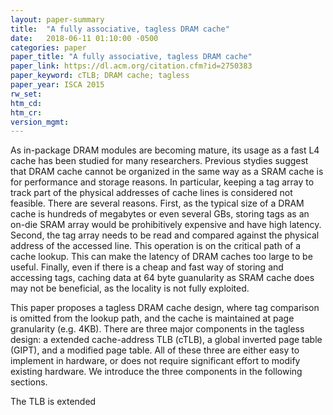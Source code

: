 ```yaml
---
layout: paper-summary
title:  "A fully associative, tagless DRAM cache"
date:   2018-06-11 01:10:00 -0500
categories: paper
paper_title: "A fully associative, tagless DRAM cache"
paper_link: https://dl.acm.org/citation.cfm?id=2750383
paper_keyword: cTLB; DRAM cache; tagless
paper_year: ISCA 2015
rw_set: 
htm_cd: 
htm_cr: 
version_mgmt: 
---
```


As in-package DRAM modules are becoming mature, its usage as a fast L4 cache has been studied for many
researchers. Previous stydies suggest that DRAM cache cannot be organized in the same way as a SRAM cache 
is for performance and storage reasons. In particular, keeping a tag array to track part of the physical 
addresses of cache lines is considered not feasible. There are several reasons. First, as the typical size
of a DRAM cache is hundreds of megabytes or even several GBs, storing tags as an on-die SRAM array would be 
prohibitively expensive and have high latency. Second, the tag array needs to be read and compared against
the physical address of the accessed line. This operation is on the critical path of a cache lookup.
This can make the latency of DRAM caches too large to be useful. Finally, even if there is a cheap and fast 
way of storing and accessing tags, caching data at 64 byte guanularity as SRAM cache does may not be beneficial,
as the locality is not fully exploited.

This paper proposes a tagless DRAM cache design, where tag comparison is omitted from the lookup path, and 
the cache is maintained at page granularity (e.g. 4KB). There are three major components in the tagless design:
a extended cache-address TLB (cTLB), a global inverted page table (GIPT), and a modified page table. 
All of these three are either easy to implement in hardware, or does not require significant effort to modify 
existing hardware. We introduce the three components in the following sections.

The TLB is extended